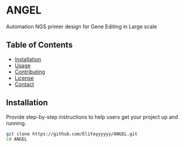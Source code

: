 # ANGEL
Automation NGS primer design for Gene Editing in Large scale

## Table of Contents
- [Installation](#installation)
- [Usage](#usage)
- [Contributing](#contributing)
- [License](#license)
- [Contact](#contact)

## Installation

Provide step-by-step instructions to help users get your project up and running.

```bash
git clone https://github.com/EliYayyyyyy/ANGEL.git
cd ANGEL





